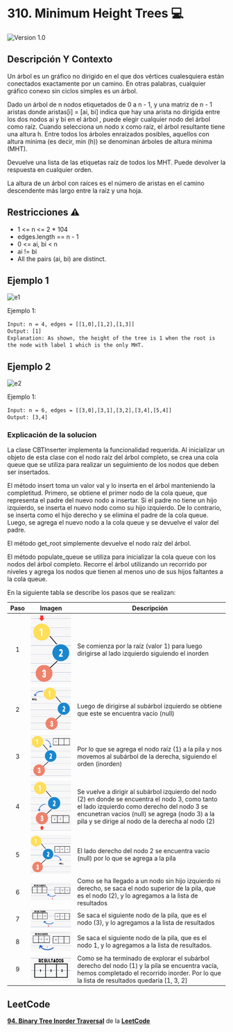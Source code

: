 # 310. Minimum Height Trees 💻

![Version 1.0](https://img.shields.io/badge/version-1.0.-blue.svg) 

## Descripción Y Contexto

Un árbol es un gráfico no dirigido en el que dos vértices cualesquiera están conectados exactamente por un camino. En otras palabras, cualquier gráfico conexo sin ciclos simples es un árbol.

Dado un árbol de n nodos etiquetados de 0 a n - 1, y una matriz de n - 1 aristas donde aristas[i] = [ai, bi] indica que hay una arista no dirigida entre los dos nodos ai y bi en el árbol , puede elegir cualquier nodo del árbol como raíz. Cuando selecciona un nodo x como raíz, el árbol resultante tiene una altura h. Entre todos los árboles enraizados posibles, aquellos con altura mínima (es decir, min (h)) se denominan árboles de altura mínima (MHT).

Devuelve una lista de las etiquetas raíz de todos los MHT. Puede devolver la respuesta en cualquier orden.

La altura de un árbol con raíces es el número de aristas en el camino descendente más largo entre la raíz y una hoja.

## Restricciones ⚠️	

* 1 <= n <= 2 * 104
* edges.length == n - 1
* 0 <= ai, bi < n
* ai != bi
* All the pairs (ai, bi) are distinct.

## Ejemplo 1

![e1](https://github.com/Andrea-lol/Taller-Estructuras-Datos-Avanzadas/assets/80435721/fa6dcfbf-7791-4d2b-925b-b2c9b1d30fb3)

Ejemplo 1:

```
Input: n = 4, edges = [[1,0],[1,2],[1,3]]
Output: [1]
Explanation: As shown, the height of the tree is 1 when the root is the node with label 1 which is the only MHT.
```

## Ejemplo 2

![e2](https://github.com/Andrea-lol/Taller-Estructuras-Datos-Avanzadas/assets/80435721/88385071-7eef-4495-8c4a-6d60cb168ee9)

Ejemplo 1:

```
Input: n = 6, edges = [[3,0],[3,1],[3,2],[3,4],[5,4]]
Output: [3,4]
```

### Explicación de la solucion

La clase CBTInserter implementa la funcionalidad requerida. Al inicializar un objeto de esta clase con el nodo raíz del árbol completo, se crea una cola queue que se utiliza para realizar un seguimiento de los nodos que deben ser insertados.

El método insert toma un valor val y lo inserta en el árbol manteniendo la completitud. Primero, se obtiene el primer nodo de la cola queue, que representa el padre del nuevo nodo a insertar. Si el padre no tiene un hijo izquierdo, se inserta el nuevo nodo como su hijo izquierdo. De lo contrario, se inserta como el hijo derecho y se elimina el padre de la cola queue. Luego, se agrega el nuevo nodo a la cola queue y se devuelve el valor del padre.

El método get_root simplemente devuelve el nodo raíz del árbol.

El método populate_queue se utiliza para inicializar la cola queue con los nodos del árbol completo. Recorre el árbol utilizando un recorrido por niveles y agrega los nodos que tienen al menos uno de sus hijos faltantes a la cola queue.

En la siguiente tabla se describe los pasos que se realizan:

Paso | Imagen | Descripción
:--: | :--: | -- |
1 | ![Imagen de Evidencia](https://github.com/Andrea-lol/Taller-Estructuras-Datos-Avanzadas/blob/main/94.%20Binary%20Tree%20Inorder%20Traversal/img/Paso1.png "Esta es una imagen de muestra.") | Se comienza por la raíz (valor 1) para luego dirigirse al lado izquierdo siguiendo el inorden|
2 | ![Imagen de Evidencia](https://github.com/Andrea-lol/Taller-Estructuras-Datos-Avanzadas/blob/main/94.%20Binary%20Tree%20Inorder%20Traversal/img/Paso2.png "Esta es una imagen de muestra.") | Luego de dirigirse al subárbol izquierdo se obtiene que este se encuentra vacío (null) |
3 | ![Imagen de Evidencia](https://github.com/Andrea-lol/Taller-Estructuras-Datos-Avanzadas/blob/main/94.%20Binary%20Tree%20Inorder%20Traversal/img/Paso3.png "Esta es una imagen de muestra.") | Por lo que se agrega el nodo raíz (1) a la pila y nos movemos al subárbol de la derecha, siguiendo el orden (inorden) |
4 | ![Imagen de Evidencia](https://github.com/Andrea-lol/Taller-Estructuras-Datos-Avanzadas/blob/main/94.%20Binary%20Tree%20Inorder%20Traversal/img/Paso4.png "Esta es una imagen de muestra.") |Se vuelve a dirigir al subárbol izquierdo del nodo (2) en donde se encuentra el nodo 3, como tanto el lado izquierdo como derecho del nodo 3 se encunetran vacios (null) se agrega (nodo 3) a la pila y se dirige al nodo de la derecha al nodo (2) |
5 | ![Imagen de Evidencia](https://github.com/Andrea-lol/Taller-Estructuras-Datos-Avanzadas/blob/main/94.%20Binary%20Tree%20Inorder%20Traversal/img/Paso5.png "Esta es una imagen de muestra.") | El lado derecho del nodo 2 se encuentra vacío (null) por lo que se agrega a la pila |
6 | ![Imagen de Evidencia](https://github.com/Andrea-lol/Taller-Estructuras-Datos-Avanzadas/blob/main/94.%20Binary%20Tree%20Inorder%20Traversal/img/Paso6.png "Esta es una imagen de muestra.") | Como se ha llegado a un nodo sin hijo izquierdo ni derecho, se saca el nodo superior de la pila, que es el nodo (2), y lo agregamos a la lista de resultados |
7 | ![Imagen de Evidencia](https://github.com/Andrea-lol/Taller-Estructuras-Datos-Avanzadas/blob/main/94.%20Binary%20Tree%20Inorder%20Traversal/img/Paso7.png "Esta es una imagen de muestra.") | Se saca el siguiente nodo de la pila, que es el nodo (3), y lo agregamos a la lista de resultados |
8 | ![Imagen de Evidencia](https://github.com/Andrea-lol/Taller-Estructuras-Datos-Avanzadas/blob/main/94.%20Binary%20Tree%20Inorder%20Traversal/img/Paso8.png "Esta es una imagen de muestra.") | Se saca el siguiente nodo de la pila, que es el nodo 1, y lo agregamos a la lista de resultados. |
9 | ![Imagen de Evidencia](https://github.com/Andrea-lol/Taller-Estructuras-Datos-Avanzadas/blob/main/94.%20Binary%20Tree%20Inorder%20Traversal/img/Paso9.png "Esta es una imagen de muestra.") | Como se ha terminado de explorar el subárbol derecho del nodo (1) y la pila se encuentra vacía, hemos completado el recorrido inorder. Por lo que la lista de resultados quedaría [1, 3, 2] |


## LeetCode
**[94. Binary Tree Inorder Traversal]** de la **[LeetCode]**

[94. Binary Tree Inorder Traversal]: https://leetcode.com/problems/binary-tree-inorder-traversal/
[LeetCode]: https://leetcode.com
